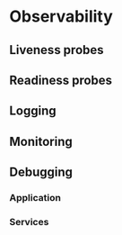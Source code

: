 # Observability

## Liveness probes

## Readiness probes

## Logging

## Monitoring

## Debugging

### Application

### Services